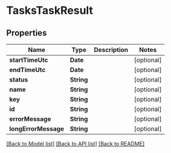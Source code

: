 # TasksTaskResult

## Properties
Name | Type | Description | Notes
------------ | ------------- | ------------- | -------------
**startTimeUtc** | **Date** |  | [optional] 
**endTimeUtc** | **Date** |  | [optional] 
**status** | **String** |  | [optional] 
**name** | **String** |  | [optional] 
**key** | **String** |  | [optional] 
**id** | **String** |  | [optional] 
**errorMessage** | **String** |  | [optional] 
**longErrorMessage** | **String** |  | [optional] 

[[Back to Model list]](../README.md#documentation-for-models) [[Back to API list]](../README.md#documentation-for-api-endpoints) [[Back to README]](../README.md)


